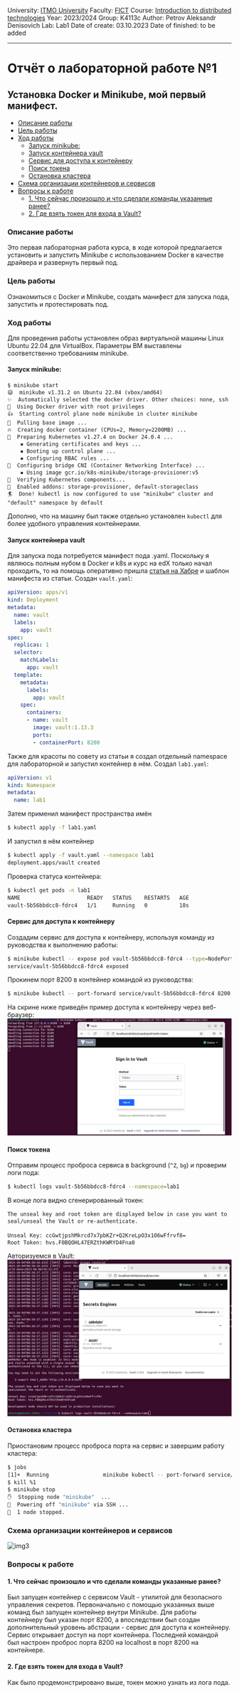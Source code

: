 University: [ITMO University](https://itmo.ru/ru/) 
Faculty: [FICT](https://fict.itmo.ru) 
Course: [Introduction to distributed technologies](https://github.com/itmo-ict-faculty/introduction-to-distributed-technologies) 
Year: 2023/2024 
Group: K4113c 
Author: Petrov Aleksandr Denisovich 
Lab: Lab1 
Date of create: 03.10.2023 
Date of finished: to be added
___

# Отчёт о лабораторной работе №1

## Установка Docker и Minikube, мой первый манифест.

- [Описание работы](#описание-работы)
- [Цель работы](#цель-работы)
- [Ход работы](#ход-работы)
  * [Запуск minikube:](#запуск-minikube)
  * [Запуск контейнера vault](#запуск-контейнера-vault)
  * [Сервис для доступа к контейнеру](#сервис-для-доступа-к-контейнеру)
  * [Поиск токена](#поиск-токена)
  * [Остановка кластера](#остановка-кластера)
- [Схема организации контейнеров и сервисов](#cхема-организации-контейнеров-и-сервисов)
- [Вопросы к работе](#вопросы-к-работе)
  * [1. Что сейчас произошло и что сделали команды указанные ранее?](#1-что-сейчас-произошло-и-что-сделали-команды-указанные-ранее)
  * [2. Где взять токен для входа в Vault?](#2-где-взять-токен-для-входа-в-vault)

### Описание работы
Это первая лабораторная работа курса, в ходе которой предлагается установить и запустить Minikube с использованием Docker в качестве драйвера и развернуть первый под. 
### Цель работы
Ознакомиться с Docker и Minikube, создать манифест для запуска пода, запустить и протестировать под. 
### Ход работы
Для проведения работы установлен образ виртуальной машины Linux Ubuntu 22.04 для VirtualBox. Параметры ВМ выставлены соответственно требованиям minikube.
#### Запуск minikube:
```
$ minikube start
😄  minikube v1.31.2 on Ubuntu 22.04 (vbox/amd64)
✨  Automatically selected the docker driver. Other choices: none, ssh
📌  Using Docker driver with root privileges
👍  Starting control plane node minikube in cluster minikube
🚜  Pulling base image ...
🔥  Creating docker container (CPUs=2, Memory=2200MB) ...
🐳  Preparing Kubernetes v1.27.4 on Docker 24.0.4 ...
    ▪ Generating certificates and keys ...
    ▪ Booting up control plane ...
    ▪ Configuring RBAC rules ...
🔗  Configuring bridge CNI (Container Networking Interface) ...
    ▪ Using image gcr.io/k8s-minikube/storage-provisioner:v5
🔎  Verifying Kubernetes components...
🌟  Enabled addons: storage-provisioner, default-storageclass
🏄  Done! kubectl is now configured to use "minikube" cluster and "default" namespace by default
```
Дополню, что на машину был также отдельно установлен `kubectl` для более удобного управления контейнерами. 
#### Запуск контейнера vault
Для запуска пода потребуется манифест пода .yaml. Поскольку я являюсь полным нубом в Docker и k8s и курс на edX только начал проходить, то на помощь оперативно пришла [статья на Хабре](https://habr.com/ru/articles/589415/) и шаблон манифеста из статьи. Создан `vault.yaml`:
```yaml
apiVersion: apps/v1
kind: Deployment
metadata:
  name: vault
  labels:
    app: vault
spec:
  replicas: 1
  selector:
    matchLabels:
      app: vault
  template:
    metadata:
      labels:
        app: vault
    spec:
      containers:
      - name: vault
        image: vault:1.13.3
        ports:
        - containerPort: 8200
```
Также для красоты по совету из статьи я создал отдельный namespace для лабораторной и запустил контейнер в нём. Создал `lab1.yaml`:
```yaml
apiVersion: v1
kind: Namespace
metadata:
  name: lab1
```
Затем применил манифест пространства имён 
```bash
$ kubectl apply -f lab1.yaml
```
И запустил в нём контейнер
```bash
$ kubectl apply -f vault.yaml --namespace lab1
deployment.apps/vault created
```
Проверка статуса контейнера:
```bash
$ kubectl get pods -n lab1
NAME                     READY   STATUS    RESTARTS   AGE
vault-5b56bbdcc8-fdrc4   1/1     Running   0          18s
```
#### Сервис для доступа к контейнеру
Создадим сервис для доступа к контейнеру, используя команду из руководства к выполнению работы:
```bash
$ minikube kubectl -- expose pod vault-5b56bbdcc8-fdrc4 --type=NodePort --port=8200 --namespace=lab1
service/vault-5b56bbdcc8-fdrc4 exposed
```
Прокинем порт 8200 в контейнер командой из руководства:
```bash
$ minikube kubectl -- port-forward service/vault-5b56bbdcc8-fdrc4 8200:8200 --namespace=lab1
```
На скрине ниже приведён пример доступа к контейнеру через веб-браузер:
![img1](https://github.com/sanchpet/2023_2024-introduction_to_distributed_technologies-k4113c-petrov_a_d/blob/main/lab1/img/Pasted%20image%2020231004123309.png)
#### Поиск токена
Отправим процесс проброса сервиса в background (`^Z`, `bg`) и проверим логи пода:
```bash
$ kubectl logs vault-5b56bbdcc8-fdrc4 --namespace=lab1
```
В конце лога видно сгенерированный токен:
```
The unseal key and root token are displayed below in case you want to
seal/unseal the Vault or re-authenticate.

Unseal Key: ccGwtjpshMkrcd7x7pbKZr+Q2KreLpO3x1O6wFfrvf8=
Root Token: hvs.F0BQOHL47ERZthKWRYD4Fna0
```
Авторизуемся в Vault:
![img2](https://github.com/sanchpet/2023_2024-introduction_to_distributed_technologies-k4113c-petrov_a_d/blob/main/lab1/img/Pasted%20image%2020231004124532.png)
#### Остановка кластера
Приостановим процесс проброса порта на сервис и завершим работу кластера:
```bash
$ jobs
[1]+  Running                 minikube kubectl -- port-forward service/vault-5b56bbdcc8-fdrc4 8200:8200 --namespace=lab1 &
$ kill %1
$ minikube stop
✋  Stopping node "minikube"  ...
🛑  Powering off "minikube" via SSH ...
🛑  1 node stopped.
```

### Схема организации контейнеров и сервисов

![img3](https://github.com/sanchpet/2023_2024-introduction_to_distributed_technologies-k4113c-petrov_a_d/blob/main/lab1/img/Pasted%20image%20231004155856.png)

### Вопросы к работе

#### 1. Что сейчас произошло и что сделали команды указанные ранее?
Был запущен контейнер с сервисом Vault - утилитой для безопасного управления секретов. Первоначально с помощью указанных выше команд был запущен контейнер внутри Minikube. Для работы контейнеру был указан порт 8200, а впоследствии был создан дополнительный уровень абстрации - сервис для доступа к контейнеру. Сервис открывает доступ на порт контейнера. Последней командой был настроен проброс порта 8200 на localhost в порт 8200 на контейнере. 
#### 2. Где взять токен для входа в Vault?
Как было продемонстрировано выше, токен можно узнать из лога пода.
